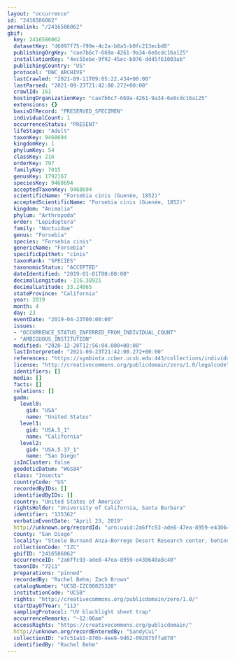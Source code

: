 ```yaml
---
layout: "occurrence"
id: "2416586062"
permalink: "/2416586062"
gbif:
  key: 2416586062
  datasetKey: "d6097f75-f99e-4c2a-b8a5-b0fc213ecbd0"
  publishingOrgKey: "cae7b6c7-669a-4261-9a34-6e8cdc16a125"
  installationKey: "4ec55ebe-9f92-45ec-b076-dd45f61003ab"
  publishingCountry: "US"
  protocol: "DWC_ARCHIVE"
  lastCrawled: "2021-09-11T09:05:22.434+00:00"
  lastParsed: "2021-09-23T21:42:00.272+00:00"
  crawlId: 161
  hostingOrganizationKey: "cae7b6c7-669a-4261-9a34-6e8cdc16a125"
  extensions: {}
  basisOfRecord: "PRESERVED_SPECIMEN"
  individualCount: 1
  occurrenceStatus: "PRESENT"
  lifeStage: "Adult"
  taxonKey: 9468694
  kingdomKey: 1
  phylumKey: 54
  classKey: 216
  orderKey: 797
  familyKey: 7015
  genusKey: 1792167
  speciesKey: 9468694
  acceptedTaxonKey: 9468694
  scientificName: "Forsebia cinis (Guenée, 1852)"
  acceptedScientificName: "Forsebia cinis (Guenée, 1852)"
  kingdom: "Animalia"
  phylum: "Arthropoda"
  order: "Lepidoptera"
  family: "Noctuidae"
  genus: "Forsebia"
  species: "Forsebia cinis"
  genericName: "Forsebia"
  specificEpithet: "cinis"
  taxonRank: "SPECIES"
  taxonomicStatus: "ACCEPTED"
  dateIdentified: "2019-01-01T00:00:00"
  decimalLongitude: -116.38921
  decimalLatitude: 33.24065
  stateProvince: "California"
  year: 2019
  month: 4
  day: 23
  eventDate: "2019-04-23T00:00:00"
  issues:
  - "OCCURRENCE_STATUS_INFERRED_FROM_INDIVIDUAL_COUNT"
  - "AMBIGUOUS_INSTITUTION"
  modified: "2020-12-28T12:56:04.000+00:00"
  lastInterpreted: "2021-09-23T21:42:00.272+00:00"
  references: "https://symbiota.ccber.ucsb.edu:443/collections/individual/index.php?occid=135362"
  license: "http://creativecommons.org/publicdomain/zero/1.0/legalcode"
  identifiers: []
  media: []
  facts: []
  relations: []
  gadm:
    level0:
      gid: "USA"
      name: "United States"
    level1:
      gid: "USA.5_1"
      name: "California"
    level2:
      gid: "USA.5.37_1"
      name: "San Diego"
  isInCluster: false
  geodeticDatum: "WGS84"
  class: "Insecta"
  countryCode: "US"
  recordedByIDs: []
  identifiedByIDs: []
  country: "United States of America"
  rightsHolder: "University of California, Santa Barbara"
  identifier: "135362"
  verbatimEventDate: "April 23, 2019"
  http://unknown.org/recordId: "urn:uuid:2a6ffc93-ade8-47ea-8959-e430640a8c40"
  county: "San Diego"
  locality: "Steele Burnand Anza-Borrego Desert Research center, behind building"
  collectionCode: "IZC"
  gbifID: "2416586062"
  occurrenceID: "2a6ffc93-ade8-47ea-8959-e430640a8c40"
  taxonID: "7211"
  preparations: "pinned"
  recordedBy: "Rachel Behm; Zach Brown"
  catalogNumber: "UCSB-IZC00025320"
  institutionCode: "UCSB"
  rights: "http://creativecommons.org/publicdomain/zero/1.0/"
  startDayOfYear: "113"
  samplingProtocol: "UV blacklight sheet trap"
  occurrenceRemarks: "~12:00am"
  accessRights: "https://creativecommons.org/publicdomain/"
  http://unknown.org/recordEnteredBy: "SandyCui"
  collectionID: "e7c51ab1-870b-4ee8-9d62-092875ffa870"
  identifiedBy: "Rachel Behm"
---
```

